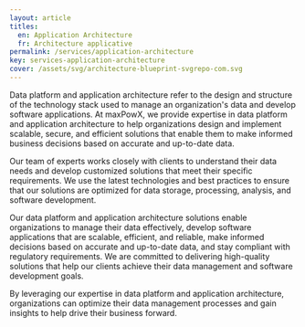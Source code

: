 ```yaml
---
layout: article
titles:
  en: Application Architecture
  fr: Architecture applicative
permalink: /services/application-architecture
key: services-application-architecture
cover: /assets/svg/architecture-blueprint-svgrepo-com.svg
---
```

Data platform and application architecture refer to the design and structure of the technology stack used to manage an organization's data and develop software applications. At maxPowX, we provide expertise in data platform and application architecture to help organizations design and implement scalable, secure, and efficient solutions that enable them to make informed business decisions based on accurate and up-to-date data.

Our team of experts works closely with clients to understand their data needs and develop customized solutions that meet their specific requirements. We use the latest technologies and best practices to ensure that our solutions are optimized for data storage, processing, analysis, and software development.

Our data platform and application architecture solutions enable organizations to manage their data effectively, develop software applications that are scalable, efficient, and reliable, make informed decisions based on accurate and up-to-date data, and stay compliant with regulatory requirements. We are committed to delivering high-quality solutions that help our clients achieve their data management and software development goals.

By leveraging our expertise in data platform and application architecture, organizations can optimize their data management processes and gain insights to help drive their business forward.